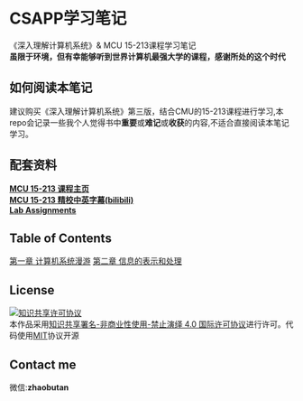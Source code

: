 CSAPP学习笔记
===
《深入理解计算机系统》& MCU 15-213课程学习笔记  
**虽限于环境，但有幸能够听到世界计算机最强大学的课程，感谢所处的这个时代**  

## 如何阅读本笔记

建议购买《深入理解计算机系统》第三版，结合CMU的15-213课程进行学习,本repo会记录一些我个人觉得书中**重要**或**难记**或**收获**的内容,不适合直接阅读本笔记学习。

## 配套资料

**[MCU 15-213 课程主页](http://www.cs.cmu.edu/~213/)**  
**[MCU 15-213 精校中英字幕(bilibili)](https://www.bilibili.com/video/BV1iW411d7hd)**  
**[Lab Assignments](http://csapp.cs.cmu.edu/3e/labs.html)**  

## Table of Contents
[第一章 计算机系统漫游](./chapter01/1.0计算机系统漫游.md)
[第二章 信息的表示和处理](./chapter02/2.0信息的表示和处理.md)

## License
[![知识共享许可协议](https://i.creativecommons.org/l/by-nc-nd/4.0/88x31.png)](http://creativecommons.org/licenses/by-nc-nd/4.0/)  
本作品采用[知识共享署名-非商业性使用-禁止演绎 4.0 国际许可协议](http://creativecommons.org/licenses/by-nc-nd/4.0/)进行许可。代码使用[MIT](./LICENSE)协议开源

## Contact me
微信:**zhaobutan**